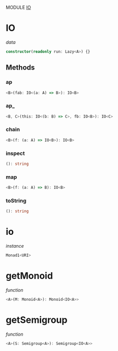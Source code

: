 MODULE [IO](https://github.com/gcanti/fp-ts/blob/master/src/IO.ts)

# IO

_data_

```ts
constructor(readonly run: Lazy<A>) {}
```

## Methods

### ap

```ts
<B>(fab: IO<(a: A) => B>): IO<B>
```

### ap_

```ts
<B, C>(this: IO<(b: B) => C>, fb: IO<B>): IO<C>
```

### chain

```ts
<B>(f: (a: A) => IO<B>): IO<B>
```

### inspect

```ts
(): string
```

### map

```ts
<B>(f: (a: A) => B): IO<B>
```

### toString

```ts
(): string
```

# io

_instance_

```ts
Monad1<URI>
```

# getMonoid

_function_

```ts
<A>(M: Monoid<A>): Monoid<IO<A>>
```

# getSemigroup

_function_

```ts
<A>(S: Semigroup<A>): Semigroup<IO<A>>
```
